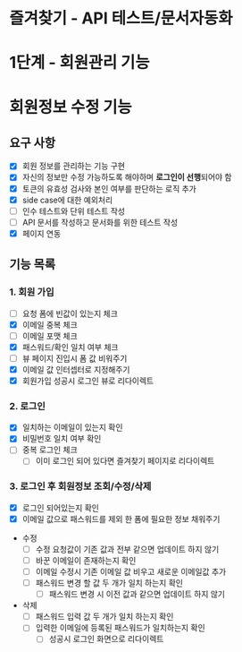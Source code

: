 # 즐겨찾기 - API 테스트/문서자동화

# 1단계 - 회원관리 기능

# 회원정보 수정 기능

## 요구 사항

- [x] 회원 정보를 관리하는 기능 구현
- [x] 자신의 정보만 수정 가능하도록 해야하며 **로그인이 선행**되어야 함
- [x] 토큰의 유효성 검사와 본인 여부를 판단하는 로직 추가
- [x] side case에 대한 예외처리
- [ ] 인수 테스트와 단위 테스트 작성
- [ ] API 문서를 작성하고 문서화를 위한 테스트 작성
- [x] 페이지 연동

## 기능 목록

### 1. 회원 가입
- [ ] 요청 폼에 빈값이 있는지 체크
- [x] 이메일 중복 체크
- [ ] 이메일 포맷 체크
- [x] 패스워드/확인 일치 여부 체크
- [ ] 뷰 페이지 진입시 폼 값 비워주기
- [x] 이메일 값 인터셉터로 지정해주기
- [x] 회원가입 성공시 로그인 뷰로 리다이렉트

### 2. 로그인
- [x] 일치하는 이메일이 있는지 확인
- [x] 비밀번호 일치 여부 확인
- [ ] 중복 로그인 체크
    - [ ] 이미 로그인 되어 있다면 즐겨찾기 페이지로 리다이렉트

### 3. 로그인 후 회원정보 조회/수정/삭제
- [x] 로그인 되어있는지 확인
- [x] 이메일 값으로 패스워드를 제외 한 폼에 필요한 정보 채워주기
- 수정
    - [ ] 수정 요청값이 기존 값과 전부 같으면 업데이트 하지 않기 
    - [ ] 바꾼 이메일이 존재하는지 확인
    - [ ] 이메일 수정시 기존 이메일 값 비우고 새로운 이메일값 추가
    - [ ] 패스워드 변경 할 값 두 개가 일치 하는지 확인     
        - [ ] 패스워드 변경 시 이전 값과 같으면 업데이트 하지 않기
- 삭제
    - [ ] 패스워드 입력 값 두 개가 일치 하는지 확인
    - [ ] 입력한 이메일에 등록된 패스워드가 일치하는지 확인
        - [ ] 성공시 로그인 화면으로 리다이렉트